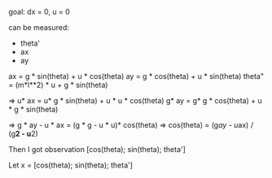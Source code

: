goal:
dx = 0, u = 0

can be measured:
- theta'
- ax
- ay

ax = g * sin(theta) + u * cos(theta)
ay = g * cos(theta) + u * sin(theta)
theta" = (m*l**2) * u + g * sin(theta)

=>
u* ax = u* g * sin(theta) + u * u * cos(theta)
g* ay = g* g * cos(theta) + u * g * sin(theta)

=> g * ay - u * ax = (g * g - u * u)* cos(theta)
=> cos(theta) = (g*ay - u*ax) / (g**2 - u**2)

Then I got observation [cos(theta); sin(theta); theta']

Let x = [cos(theta); sin(theta); theta']
